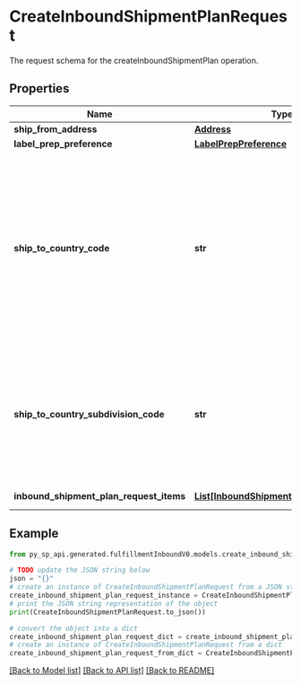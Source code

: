 # CreateInboundShipmentPlanRequest

The request schema for the createInboundShipmentPlan operation.

## Properties

Name | Type | Description | Notes
------------ | ------------- | ------------- | -------------
**ship_from_address** | [**Address**](Address.md) |  | 
**label_prep_preference** | [**LabelPrepPreference**](LabelPrepPreference.md) |  | 
**ship_to_country_code** | **str** | The two-character country code for the country where the inbound shipment is to be sent.  Note: Not required. Specifying both ShipToCountryCode and ShipToCountrySubdivisionCode returns an error.   Values:   ShipToCountryCode values for North America:  * CA – Canada  * MX - Mexico  * US - United States  ShipToCountryCode values for MCI sellers in Europe:  * DE – Germany  * ES – Spain  * FR – France  * GB – United Kingdom  * IT – Italy  Default: The country code for the seller&#39;s home marketplace. | [optional] 
**ship_to_country_subdivision_code** | **str** | The two-character country code, followed by a dash and then up to three characters that represent the subdivision of the country where the inbound shipment is to be sent. For example, \&quot;IN-MH\&quot;. In full ISO 3166-2 format.  Note: Not required. Specifying both ShipToCountryCode and ShipToCountrySubdivisionCode returns an error. | [optional] 
**inbound_shipment_plan_request_items** | [**List[InboundShipmentPlanRequestItem]**](InboundShipmentPlanRequestItem.md) | List of inbound shipment plan requests | 

## Example

```python
from py_sp_api.generated.fulfillmentInboundV0.models.create_inbound_shipment_plan_request import CreateInboundShipmentPlanRequest

# TODO update the JSON string below
json = "{}"
# create an instance of CreateInboundShipmentPlanRequest from a JSON string
create_inbound_shipment_plan_request_instance = CreateInboundShipmentPlanRequest.from_json(json)
# print the JSON string representation of the object
print(CreateInboundShipmentPlanRequest.to_json())

# convert the object into a dict
create_inbound_shipment_plan_request_dict = create_inbound_shipment_plan_request_instance.to_dict()
# create an instance of CreateInboundShipmentPlanRequest from a dict
create_inbound_shipment_plan_request_from_dict = CreateInboundShipmentPlanRequest.from_dict(create_inbound_shipment_plan_request_dict)
```
[[Back to Model list]](../README.md#documentation-for-models) [[Back to API list]](../README.md#documentation-for-api-endpoints) [[Back to README]](../README.md)


